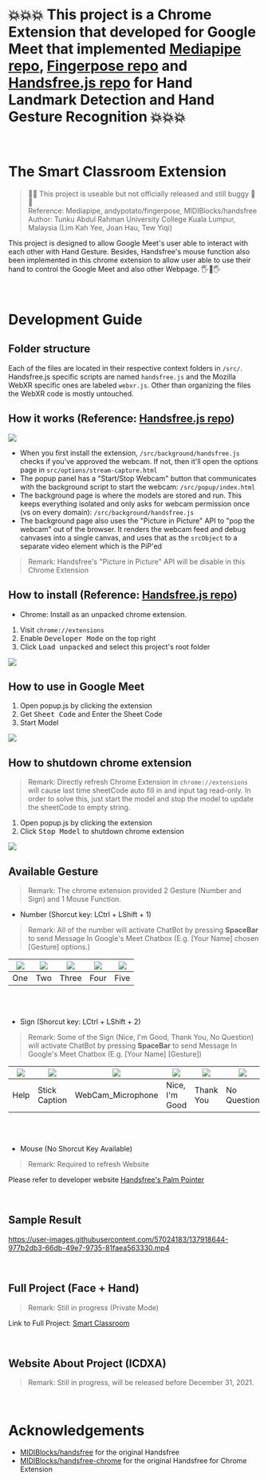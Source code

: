 # 💥💥💥 This project is a Chrome Extension that developed for Google Meet that implemented [Mediapipe repo](https://google.github.io/mediapipe/solutions/hands), [Fingerpose repo](https://github.com/andypotato/fingerpose) and [Handsfree.js repo](https://github.com/MIDIBlocks/handsfree-chrome) for Hand Landmark Detection and Hand Gesture Recognition 💥💥💥

<br>

# The Smart Classroom Extension

> 🚧🐞 This project is useable but not officially released and still buggy 🐞🚧<br>
> Reference: Mediapipe, andypotato/fingerpose, MIDIBlocks/handsfree <br>
> Author: Tunku Abdul Rahman University College Kuala Lumpur, Malaysia (Lim Kah Yee, Joan Hau, Tew Yiqi)

This project is designed to allow Google Meet's user able to interact with each other with Hand Gesture. Besides, Handsfree's mouse function also been implemented in this chrome extension to allow user able to use their hand to control the Google Meet and also other Webpage. 🖐👀🖐

<br>

# Development Guide

## Folder structure

Each of the files are located in their respective context folders in `/src/`. Handsfree.js specific scripts are named `handsfree.js` and the Mozilla WebXR specific ones are labeled `webxr.js`. Other than organizing the files the WebXR code is mostly untouched.

## How it works (Reference: [Handsfree.js repo](https://github.com/midiblocks/handsfree))

![](https://i.imgur.com/VKFeZpB.jpg)

- When you first install the extension, `/src/background/handsfree.js` checks if you've approved the webcam. If not, then it'll open the options page in `src/options/stream-capture.html`
- The popup panel has a "Start/Stop Webcam" button that communicates with the background script to start the webcam: `/src/popup/index.html`
- The background page is where the models are stored and run. This keeps everything isolated and only asks for webcam permission once (vs on every domain): `/src/background/handsfree.js`
- The background page also uses the "Picture in Picture" API to "pop the webcam" out of the browser. It renders the webcam feed and debug canvases into a single canvas, and uses that as the `srcObject` to a separate video element which is the PiP'ed

> Remark: Handsfree's "Picture in Picture" API will be disable in this Chrome Extension

## How to install (Reference: [Handsfree.js repo](https://github.com/midiblocks/handsfree))

- Chrome: Install as an unpacked chrome extension. 
1. Visit `chrome://extensions`
2. Enable <kbd>Developer Mode</kbd> on the top right 
3. Click <kbd>Load unpacked</kbd> and select this project's root folder

![](https://i.imgur.com/7oLGfeI.png)

## How to use in Google Meet
1. Open popup.js by clicking the extension
2. Get <kbd>Sheet Code</kbd> and Enter the Sheet Code
3. Start Model

![](https://i.imgur.com/Ld7fhCQ.png)

## How to shutdown chrome extension
> Remark: Directly refresh Chrome Extension in `chrome://extensions` will cause last time sheetCode auto fill in and input tag read-only. In order to solve this, just start the model and stop the model to update the sheetCode to empty string. 
1. Open popup.js by clicking the extension
2. Click <kbd>Stop Model</kbd> to shutdown chrome extension

![](https://i.imgur.com/rYLFEPG.png)

## Available Gesture
> Remark: The chrome extension provided 2 Gesture (Number and Sign) and 1 Mouse Function.

- Number (Shorcut key: LCtrl + LShift + 1)  <br>
> Remark: All of the number will activate ChatBot by pressing **SpaceBar** to send Message In Google's Meet Chatbox (E.g. [Your Name] chosen [Gesture] options.)

| ![](https://i.imgur.com/Y2q03M9.png) | ![](https://i.imgur.com/p7qOy0K.png) | ![](https://i.imgur.com/9MumRsG.png) | ![](https://i.imgur.com/aTNlNMk.png) | ![](https://i.imgur.com/crST21p.png) |
|--|--|--|--|--|
| One | Two | Three | Four | Five |

<br>
<br>

- Sign (Shorcut key: LCtrl + LShift + 2) <br>
> Remark: Some of the Sign (Nice, I'm Good, Thank You, No Question) will activate ChatBot by pressing **SpaceBar** to send Message In Google's Meet Chatbox (E.g. [Your Name] [Gesture])

| ![](https://i.imgur.com/3seNAWn.png) | ![](https://i.imgur.com/xohVi2a.png) | ![](https://i.imgur.com/v9doTEX.png?6) | ![](https://i.imgur.com/p7qOy0K.png) | ![](https://i.imgur.com/HJy827t.png) | ![](https://i.imgur.com/hWhOiGT.png) |
|--|--|--|--|--|--|
| Help | Stick Caption | WebCam_Microphone | Nice, I'm Good | Thank You | No Question |

<br>
<br>

- Mouse (No Shorcut Key Available) <br>
> Remark: Required to refresh Website 

  Please refer to developer website [Handsfree's Palm Pointer](https://handsfree.dev/plugin/palmpointers/)

<br>

## Sample Result
https://user-images.githubusercontent.com/57024183/137918644-977b2db3-66db-49e7-9735-81faea563330.mp4

<br>

## Full Project (Face + Hand)
> Remark: Still in progress (Private Mode)

Link to Full Project: [Smart Classroom](https://github.com/Joan0018/SmartClassroom)

<br>

## Website About Project (ICDXA)
> Remark: Still in progress, will be released before December 31, 2021. 

<br>

# Acknowledgements
- [MIDIBlocks/handsfree](https://github.com/midiblocks/handsfree) for the original Handsfree
- [MIDIBlocks/handsfree-chrome](https://github.com/MIDIBlocks/handsfree-chrome) for the original Handsfree for Chrome Extension
